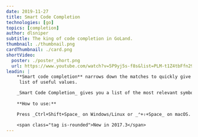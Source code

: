 ```yaml
---
date: 2019-11-27
title: Smart Code Completion
technologies: [go]
topics: [completion]
author: dlsniper
subtitle: The king of code completion in GoLand.
thumbnail: ./thumbnail.png
cardThumbnail: ./card.png
shortVideo:
  poster: ./poster_short.png
  url: https://www.youtube.com/watch?v=5P9yj5s-f8s&list=PLM-t1Z4tbFfn291KlSOQE_ulCAyzXO3uA
leadin: |
    **Smart code completion** narrows down the matches to quickly give you a
     list of useful values.

    _Smart Code Completion_ gives you a list of the most relevant symbols that are applicable in the current context.
    
    **How to use:**

    Press _Ctrl+Shift+Space_ on Windows/Linux or _⌃+⇧+Space_ on macOS.

    <span class="tag is-rounded">New in 2017.3</span>
---
```

